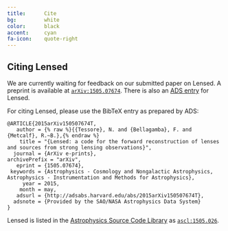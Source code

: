 ```yaml
---
title:      Cite
bg:         white
color:      black
accent:     cyan
fa-icon:    quote-right
---
```


## Citing Lensed

We are currently waiting for feedback on our submitted paper on Lensed. A
preprint is available at [`arXiv:1505.07674`](http://arxiv.org/abs/1505.07674).
There is also an [ADS entry](http://adsabs.harvard.edu/abs/2015arXiv150507674T)
for Lensed.

For citing Lensed, please use the BibTeX entry as prepared by ADS:

    @ARTICLE{2015arXiv150507674T,
       author = {% raw %}{{Tessore}, N. and {Bellagamba}, F. and {Metcalf}, R.~B.},{% endraw %}
        title = "{Lensed: a code for the forward reconstruction of lenses and sources from strong lensing observations}",
      journal = {ArXiv e-prints},
    archivePrefix = "arXiv",
       eprint = {1505.07674},
     keywords = {Astrophysics - Cosmology and Nongalactic Astrophysics, Astrophysics - Instrumentation and Methods for Astrophysics},
         year = 2015,
        month = may,
       adsurl = {http://adsabs.harvard.edu/abs/2015arXiv150507674T},
      adsnote = {Provided by the SAO/NASA Astrophysics Data System}
    }

Lensed is listed in the [Astrophysics Source Code Library](http://ascl.net/) as
[`ascl:1505.026`](http://ascl.net/1505.026).
